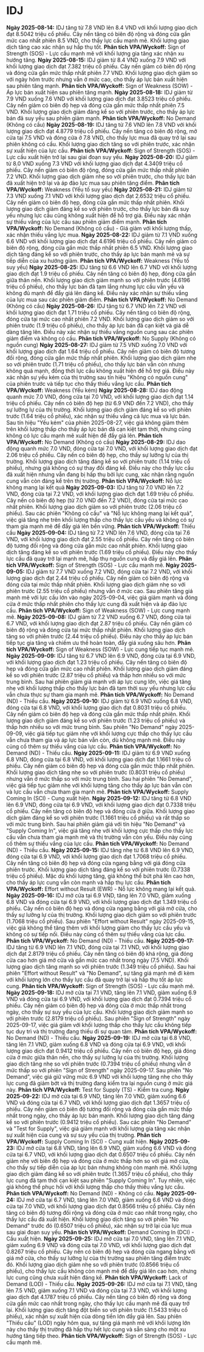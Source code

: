 # IDJ

**Ngày 2025-08-14:** IDJ tăng từ 7.8 VND lên 8.4 VND với khối lượng giao dịch đạt 8.5042 triệu cổ phiếu. Cây nến tăng có biên độ rộng và đóng cửa gần mức cao nhất phiên 8.5 VND, cho thấy lực cầu mạnh mẽ. Khối lượng giao dịch tăng cao xác nhận sự hấp thụ tốt. **Phân tích VPA/Wyckoff:** Sign of Strength (SOS) - Lực cầu mạnh mẽ với khối lượng gia tăng xác nhận xu hướng tăng.
**Ngày 2025-08-15:** IDJ giảm từ 8.4 VND xuống 7.9 VND với khối lượng giao dịch đạt 7.382 triệu cổ phiếu. Cây nến giảm có biên độ rộng và đóng cửa gần mức thấp nhất phiên 7.7 VND. Khối lượng giao dịch giảm so với ngày hôm trước nhưng vẫn ở mức cao, cho thấy áp lực bán xuất hiện sau phiên tăng mạnh. **Phân tích VPA/Wyckoff:** Sign of Weakness (SOW) - Áp lực bán xuất hiện sau phiên tăng mạnh.
**Ngày 2025-08-18:** IDJ giảm từ 7.9 VND xuống 7.6 VND với khối lượng giao dịch đạt 3.8523 triệu cổ phiếu. Cây nến giảm có biên độ hẹp và đóng cửa gần mức thấp nhất phiên 7.5 VND. Khối lượng giao dịch giảm đáng kể so với phiên trước, cho thấy áp lực bán đã suy yếu sau phiên giảm mạnh. **Phân tích VPA/Wyckoff:** No Demand (Không có cầu)
**Ngày 2025-08-19:** IDJ tăng từ 7.6 VND lên 7.8 VND với khối lượng giao dịch đạt 4.8779 triệu cổ phiếu. Cây nến tăng có biên độ rộng, mở cửa tại 7.5 VND và đóng cửa ở 7.8 VND, cho thấy lực mua đã quay trở lại sau phiên không có cầu. Khối lượng giao dịch tăng so với phiên trước, xác nhận sự xuất hiện của lực cầu. **Phân tích VPA/Wyckoff:** Sign of Strength (SOS) - Lực cầu xuất hiện trở lại sau giai đoạn suy yếu.
**Ngày 2025-08-20:** IDJ giảm từ 8.0 VND xuống 7.3 VND với khối lượng giao dịch đạt 4.3409 triệu cổ phiếu. Cây nến giảm có biên độ rộng, đóng cửa gần mức thấp nhất phiên 7.2 VND. Khối lượng giao dịch giảm nhẹ so với phiên trước, cho thấy lực bán đã xuất hiện trở lại và áp đảo lực mua sau phiên tăng điểm. **Phân tích VPA/Wyckoff:** Weakness (Yếu tố suy yếu)
**Ngày 2025-08-21:** IDJ giảm từ 7.3 VND xuống 7.1 VND với khối lượng giao dịch đạt 2.6532 triệu cổ phiếu. Cây nến giảm có biên độ hẹp, đóng cửa gần mức thấp nhất phiên. Khối lượng giao dịch giảm đáng kể so với phiên trước, cho thấy lực bán đã suy yếu nhưng lực cầu cũng không xuất hiện để hỗ trợ giá. Điều này xác nhận sự thiếu vắng của lực cầu sau phiên giảm điểm mạnh. **Phân tích VPA/Wyckoff:** No Demand (Không có cầu) - Giá giảm với khối lượng thấp, xác nhận thiếu vắng lực mua.
**Ngày 2025-08-22:** IDJ giảm từ 7.1 VND xuống 6.6 VND với khối lượng giao dịch đạt 4.6196 triệu cổ phiếu. Cây nến giảm có biên độ rộng, đóng cửa gần mức thấp nhất phiên 6.5 VND. Khối lượng giao dịch tăng đáng kể so với phiên trước, cho thấy áp lực bán mạnh mẽ và sự tiếp diễn của xu hướng giảm. **Phân tích VPA/Wyckoff:** Weakness (Yếu tố suy yếu)
**Ngày 2025-08-25:** IDJ tăng từ 6.6 VND lên 6.7 VND với khối lượng giao dịch đạt 1.9 triệu cổ phiếu. Cây nến tăng có biên độ hẹp, đóng cửa gần giữa thân nến. Khối lượng giao dịch giảm mạnh so với phiên trước (4.6196 triệu cổ phiếu), cho thấy lực bán đã tạm lắng nhưng lực cầu vẫn yếu và không đủ mạnh để đẩy giá lên đáng kể. Điều này xác nhận sự thiếu vắng của lực mua sau các phiên giảm điểm. **Phân tích VPA/Wyckoff:** No Demand (Không có cầu)
**Ngày 2025-08-26:** IDJ tăng từ 6.7 VND lên 7.2 VND với khối lượng giao dịch đạt 1.71 triệu cổ phiếu. Cây nến tăng có biên độ rộng, đóng cửa tại mức cao nhất phiên 7.2 VND. Khối lượng giao dịch giảm so với phiên trước (1.9 triệu cổ phiếu), cho thấy áp lực bán đã cạn kiệt và giá dễ dàng tăng lên. Điều này xác nhận sự thiếu vắng nguồn cung sau các phiên giảm điểm và không có cầu. **Phân tích VPA/Wyckoff:** No Supply (Không có nguồn cung)
**Ngày 2025-08-27:** IDJ giảm từ 7.5 VND xuống 7.0 VND với khối lượng giao dịch đạt 1.64 triệu cổ phiếu. Cây nến giảm có biên độ tương đối rộng, đóng cửa gần mức thấp nhất phiên. Khối lượng giao dịch giảm nhẹ so với phiên trước (1.71 triệu cổ phiếu), cho thấy lực bán vẫn còn nhưng không quá mạnh, đồng thời lực cầu không xuất hiện để hỗ trợ giá. Điều này xác nhận sự yếu kém của thị trường sau tín hiệu "Không có nguồn cung" của phiên trước và tiếp tục cho thấy thiếu vắng lực cầu. **Phân tích VPA/Wyckoff:** Weakness (Yếu kém)
**Ngày 2025-08-28:** IDJ dao động quanh mức 7.0 VND, đóng cửa tại 7.0 VND, với khối lượng giao dịch đạt 1.14 triệu cổ phiếu. Cây nến có biên độ hẹp (từ 6.9 VND đến 7.2 VND), cho thấy sự lưỡng lự của thị trường. Khối lượng giao dịch giảm đáng kể so với phiên trước (1.64 triệu cổ phiếu), xác nhận sự thiếu vắng cả lực mua và lực bán. Sau tín hiệu "Yếu kém" của phiên 2025-08-27, việc giá không giảm thêm trên khối lượng thấp cho thấy áp lực bán đã cạn kiệt tạm thời, nhưng cũng không có lực cầu mạnh mẽ xuất hiện để đẩy giá lên. **Phân tích VPA/Wyckoff:** No Demand (Không có cầu)
**Ngày 2025-08-29:** IDJ dao động quanh mức 7.0 VND, đóng cửa tại 7.0 VND, với khối lượng giao dịch đạt 2.06 triệu cổ phiếu. Cây nến có biên độ hẹp, cho thấy sự lưỡng lự của thị trường. Khối lượng giao dịch tăng đáng kể so với phiên trước (1.14 triệu cổ phiếu), nhưng giá không có sự thay đổi đáng kể. Điều này cho thấy lực cầu đã xuất hiện nhưng vẫn đang bị hấp thụ bởi lực cung, xác nhận rằng nguồn cung vẫn còn đáng kể trên thị trường. **Phân tích VPA/Wyckoff:** Nỗ lực không mang lại kết quả
**Ngày 2025-09-03:** IDJ tăng từ 7.0 VND lên 7.2 VND, đóng cửa tại 7.2 VND, với khối lượng giao dịch đạt 1.69 triệu cổ phiếu. Cây nến có biên độ hẹp (từ 7.0 VND đến 7.2 VND), đóng cửa tại mức cao nhất phiên. Khối lượng giao dịch giảm so với phiên trước (2.06 triệu cổ phiếu). Sau các phiên "Không có cầu" và "Nỗ lực không mang lại kết quả", việc giá tăng nhẹ trên khối lượng thấp cho thấy lực cầu yếu và không có sự tham gia mạnh mẽ để đẩy giá lên bền vững. **Phân tích VPA/Wyckoff:** Thiếu cầu
**Ngày 2025-09-04:** IDJ tăng từ 7.2 VND lên 7.6 VND, đóng cửa tại 7.6 VND, với khối lượng giao dịch đạt 2.55 triệu cổ phiếu. Cây nến tăng có biên độ tương đối rộng và đóng cửa gần mức cao nhất phiên. Khối lượng giao dịch tăng đáng kể so với phiên trước (1.69 triệu cổ phiếu). Điều này cho thấy lực cầu đã quay trở lại mạnh mẽ, hấp thụ nguồn cung và đẩy giá lên. **Phân tích VPA/Wyckoff:** Sign of Strength (SOS) - Lực cầu mạnh mẽ.
**Ngày 2025-09-05:** IDJ giảm từ 7.7 VND xuống 7.2 VND, đóng cửa tại 7.2 VND, với khối lượng giao dịch đạt 2.44 triệu cổ phiếu. Cây nến giảm có biên độ rộng và đóng cửa tại mức thấp nhất phiên. Khối lượng giao dịch giảm nhẹ so với phiên trước (2.55 triệu cổ phiếu) nhưng vẫn ở mức cao. Sau phiên tăng giá mạnh mẽ với lực cầu lớn vào ngày 2025-09-04, việc giá giảm mạnh và đóng cửa ở mức thấp nhất phiên cho thấy lực cung đã xuất hiện và áp đảo lực cầu. **Phân tích VPA/Wyckoff:** Sign of Weakness (SOW) - Lực cung mạnh mẽ.
**Ngày 2025-09-08:** IDJ giảm từ 7.2 VND xuống 6.7 VND, đóng cửa tại 6.7 VND, với khối lượng giao dịch đạt 2.87 triệu cổ phiếu. Cây nến giảm có biên độ rộng và đóng cửa tại mức thấp nhất phiên. Khối lượng giao dịch tăng so với phiên trước (2.44 triệu cổ phiếu). Điều này cho thấy áp lực bán tiếp tục gia tăng và chiếm ưu thế hoàn toàn, đẩy giá xuống sâu hơn. **Phân tích VPA/Wyckoff:** Sign of Weakness (SOW) - Lực cung tiếp tục mạnh mẽ.
**Ngày 2025-09-09:** IDJ tăng từ 6.7 VND lên 6.9 VND, đóng cửa tại 6.9 VND, với khối lượng giao dịch đạt 1.23 triệu cổ phiếu. Cây nến tăng có biên độ hẹp và đóng cửa gần mức cao nhất phiên. Khối lượng giao dịch giảm đáng kể so với phiên trước (2.87 triệu cổ phiếu) và thấp hơn nhiều so với mức trung bình. Sau hai phiên giảm giá mạnh với áp lực cung lớn, việc giá tăng nhẹ với khối lượng thấp cho thấy lực bán đã tạm thời suy yếu nhưng lực cầu vẫn chưa thực sự tham gia mạnh mẽ. **Phân tích VPA/Wyckoff:** No Demand (ND) - Thiếu cầu.
**Ngày 2025-09-10:** IDJ giảm từ 6.9 VND xuống 6.8 VND, đóng cửa tại 6.8 VND, với khối lượng giao dịch đạt 0.8031 triệu cổ phiếu. Cây nến giảm có biên độ hẹp và đóng cửa gần mức thấp nhất phiên. Khối lượng giao dịch giảm đáng kể so với phiên trước (1.23 triệu cổ phiếu) và thấp hơn nhiều so với mức trung bình. Sau phiên "No Demand" ngày 2025-09-09, việc giá tiếp tục giảm nhẹ với khối lượng cực thấp cho thấy lực cầu vẫn chưa tham gia và áp lực bán vẫn còn, dù không mạnh mẽ. Điều này củng cố thêm sự thiếu vắng của lực cầu. **Phân tích VPA/Wyckoff:** No Demand (ND) - Thiếu cầu.
**Ngày 2025-09-11:** IDJ giảm từ 6.9 VND xuống 6.8 VND, đóng cửa tại 6.8 VND, với khối lượng giao dịch đạt 1.1661 triệu cổ phiếu. Cây nến giảm có biên độ hẹp và đóng cửa gần mức thấp nhất phiên. Khối lượng giao dịch tăng nhẹ so với phiên trước (0.8031 triệu cổ phiếu) nhưng vẫn ở mức thấp so với mức trung bình. Sau hai phiên "No Demand", việc giá tiếp tục giảm nhẹ với khối lượng tăng cho thấy áp lực bán vẫn còn và lực cầu vẫn chưa tham gia mạnh mẽ. **Phân tích VPA/Wyckoff:** Supply Coming In (SCI) - Cung xuất hiện.
**Ngày 2025-09-12:** IDJ tăng từ 6.8 VND lên 6.9 VND, đóng cửa tại 6.9 VND, với khối lượng giao dịch đạt 0.7338 triệu cổ phiếu. Cây nến tăng có biên độ hẹp và đóng cửa ở giữa. Khối lượng giao dịch giảm đáng kể so với phiên trước (1.1661 triệu cổ phiếu) và rất thấp so với mức trung bình. Sau hai phiên giảm giá với tín hiệu "No Demand" và "Supply Coming In", việc giá tăng nhẹ với khối lượng cực thấp cho thấy lực cầu vẫn chưa tham gia mạnh mẽ và thị trường vẫn còn yếu. Điều này củng cố thêm sự thiếu vắng của lực cầu. **Phân tích VPA/Wyckoff:** No Demand (ND) - Thiếu cầu.
**Ngày 2025-09-15:** IDJ tăng nhẹ từ 6.8 VND lên 6.9 VND, đóng cửa tại 6.9 VND, với khối lượng giao dịch đạt 1.7068 triệu cổ phiếu. Cây nến tăng có biên độ hẹp và đóng cửa ngang bằng với giá đóng cửa phiên trước. Khối lượng giao dịch tăng đáng kể so với phiên trước (0.7338 triệu cổ phiếu). Mặc dù khối lượng tăng, giá không thể bứt phá lên cao hơn, cho thấy áp lực cung vẫn còn mạnh và hấp thụ lực cầu. **Phân tích VPA/Wyckoff:** Effort without Result (EWR) - Nỗ lực không mang lại kết quả.
**Ngày 2025-09-16:** IDJ mở cửa tại 6.9 VND, tăng lên 7.0 VND, giảm xuống 6.8 VND và đóng cửa tại 6.9 VND, với khối lượng giao dịch đạt 1.349 triệu cổ phiếu. Cây nến có biên độ hẹp và đóng cửa ngang bằng với giá mở cửa, cho thấy sự lưỡng lự của thị trường. Khối lượng giao dịch giảm so với phiên trước (1.7068 triệu cổ phiếu). Sau phiên "Effort without Result" ngày 2025-09-15, việc giá không thể tăng thêm với khối lượng giảm cho thấy lực cầu yếu và không có sự tiếp nối. Điều này củng cố thêm sự thiếu vắng của lực cầu. **Phân tích VPA/Wyckoff:** No Demand (ND) - Thiếu cầu.
**Ngày 2025-09-17:** IDJ tăng từ 6.9 VND lên 7.1 VND, đóng cửa tại 7.1 VND, với khối lượng giao dịch đạt 2.8179 triệu cổ phiếu. Cây nến tăng có biên độ khá rộng, giá đóng cửa cao hơn giá mở cửa và gần mức cao nhất trong ngày (7.5 VND). Khối lượng giao dịch tăng mạnh so với phiên trước (1.349 triệu cổ phiếu). Sau hai phiên "Effort without Result" và "No Demand", sự tăng giá mạnh mẽ đi kèm với khối lượng lớn cho thấy lực cầu đã quay trở lại và hấp thụ tốt áp lực cung. **Phân tích VPA/Wyckoff:** Sign of Strength (SOS) - Lực cầu mạnh mẽ.
**Ngày 2025-09-18:** IDJ mở cửa tại 7.1 VND, tăng lên 7.1 VND, giảm xuống 6.9 VND và đóng cửa tại 6.9 VND, với khối lượng giao dịch đạt 0.7394 triệu cổ phiếu. Cây nến giảm có biên độ hẹp và đóng cửa ở mức thấp nhất trong ngày, cho thấy sự suy yếu của lực cầu. Khối lượng giao dịch giảm mạnh so với phiên trước (2.8179 triệu cổ phiếu). Sau phiên "Sign of Strength" ngày 2025-09-17, việc giá giảm với khối lượng thấp cho thấy lực cầu không tiếp tục duy trì và thị trường đang thiếu đi sự quan tâm. **Phân tích VPA/Wyckoff:** No Demand (ND) - Thiếu cầu.
**Ngày 2025-09-19:** IDJ mở cửa tại 6.8 VND, tăng lên 7.1 VND, giảm xuống 6.8 VND và đóng cửa tại 6.9 VND, với khối lượng giao dịch đạt 0.9412 triệu cổ phiếu. Cây nến có biên độ hẹp, giá đóng cửa ở mức giữa thân nến, cho thấy sự lưỡng lự của thị trường. Khối lượng giao dịch tăng nhẹ so với phiên trước (0.7394 triệu cổ phiếu) nhưng vẫn ở mức thấp so với phiên "Sign of Strength" ngày 2025-09-17. Sau phiên "No Demand", việc giá giữ vững mức 6.9 VND với khối lượng tăng nhẹ cho thấy lực cung đã giảm bớt và thị trường đang kiểm tra lại nguồn cung ở mức giá này. **Phân tích VPA/Wyckoff:** Test for Supply (TS) - Kiểm tra cung.
**Ngày 2025-09-22:** IDJ mở cửa tại 6.9 VND, tăng lên 7.0 VND, giảm xuống 6.6 VND và đóng cửa tại 6.7 VND, với khối lượng giao dịch đạt 1.3657 triệu cổ phiếu. Cây nến giảm có biên độ tương đối rộng và đóng cửa gần mức thấp nhất trong ngày, cho thấy áp lực bán mạnh. Khối lượng giao dịch tăng đáng kể so với phiên trước (0.9412 triệu cổ phiếu). Sau các phiên "No Demand" và "Test for Supply", việc giá giảm mạnh với khối lượng gia tăng xác nhận sự xuất hiện của cung và sự suy yếu của thị trường. **Phân tích VPA/Wyckoff:** Supply Coming In (SCI) - Cung xuất hiện.
**Ngày 2025-09-23:** IDJ mở cửa tại 6.8 VND, tăng lên 6.9 VND, giảm xuống 6.6 VND và đóng cửa tại 6.7 VND, với khối lượng giao dịch đạt 0.6507 triệu cổ phiếu. Cây nến giảm nhẹ với biên độ hẹp và đóng cửa ở mức thấp hơn so với giá mở cửa, cho thấy sự tiếp diễn của áp lực bán nhưng không còn mạnh mẽ. Khối lượng giao dịch giảm đáng kể so với phiên trước (1.3657 triệu cổ phiếu), cho thấy lực cung đã tạm thời cạn kiệt sau phiên "Supply Coming In". Tuy nhiên, việc giá không thể phục hồi với khối lượng thấp cho thấy thiếu vắng lực cầu. **Phân tích VPA/Wyckoff:** No Demand (ND) - Không có cầu.
**Ngày 2025-09-24:** IDJ mở cửa tại 6.7 VND, tăng lên 7.0 VND, giảm xuống 6.6 VND và đóng cửa tại 7.0 VND, với khối lượng giao dịch đạt 0.8566 triệu cổ phiếu. Cây nến tăng có biên độ tương đối rộng và đóng cửa ở mức cao nhất trong ngày, cho thấy lực cầu đã xuất hiện. Khối lượng giao dịch tăng so với phiên "No Demand" trước đó (0.6507 triệu cổ phiếu), xác nhận sự trở lại của lực mua sau giai đoạn suy yếu. **Phân tích VPA/Wyckoff:** Demand Coming In (DCI) - Cầu xuất hiện.
**Ngày 2025-09-25:** IDJ mở cửa tại 7.0 VND, tăng lên 7.1 VND, giảm xuống 6.9 VND và đóng cửa tại 7.0 VND, với khối lượng giao dịch đạt 0.8267 triệu cổ phiếu. Cây nến có biên độ hẹp và đóng cửa ngang bằng với giá mở cửa, cho thấy sự lưỡng lự của thị trường sau phiên tăng điểm trước đó. Khối lượng giao dịch giảm nhẹ so với phiên trước (0.8566 triệu cổ phiếu), cho thấy lực cầu không còn mạnh mẽ để đẩy giá lên cao hơn, nhưng lực cung cũng chưa xuất hiện đáng kể. **Phân tích VPA/Wyckoff:** Lack of Demand (LOD) - Thiếu cầu.
**Ngày 2025-09-26:** IDJ mở cửa tại 7.1 VND, tăng lên 7.5 VND, giảm xuống 7.1 VND và đóng cửa tại 7.3 VND, với khối lượng giao dịch đạt 4.1787 triệu cổ phiếu. Cây nến tăng có biên độ rộng và đóng cửa gần mức cao nhất trong ngày, cho thấy lực cầu mạnh mẽ đã quay trở lại. Khối lượng giao dịch tăng đột biến so với phiên trước (1.5433 triệu cổ phiếu), xác nhận sự xuất hiện của dòng tiền lớn đẩy giá lên. Sau phiên "Thiếu cầu" (LOD) ngày hôm qua, sự tăng giá mạnh mẽ với khối lượng lớn này cho thấy thị trường đã hấp thụ hết lực cung và sẵn sàng cho một xu hướng tăng tiếp theo. **Phân tích VPA/Wyckoff:** Sign of Strength (SOS) - Lực cầu mạnh mẽ.
